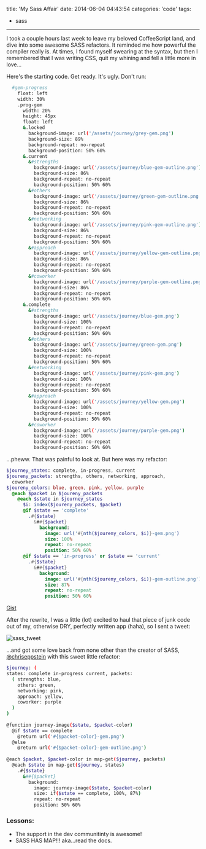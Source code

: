 title: 'My Sass Affair'
date: 2014-06-04 04:43:54
categories: 'code'
tags:
- sass
---

I took a couple hours last week to leave my beloved CoffeeScript land, and dive into some awesome SASS refactors. It reminded me how powerful the compiler really is. At times, I found myself swearing at the syntax, but then I remembered that I was writing CSS, quit my whining and fell a little more in love...

Here's the starting code. Get ready. It's ugly. Don't run:

``` bash
  #gem-progress
    float: left
    width: 30%
    .prog-gem
      width: 20%
      height: 45px
      float: left
      &.locked
        background-image: url('/assets/journey/grey-gem.png')
        background-size: 89%
        background-repeat: no-repeat
        background-position: 50% 60%
      &.current
        &#strengths
          background-image: url('/assets/journey/blue-gem-outline.png')
          background-size: 86%
          background-repeat: no-repeat
          background-position: 50% 60%
        &#others
          background-image: url('/assets/journey/green-gem-outline.png')
          background-size: 86%
          background-repeat: no-repeat
          background-position: 50% 60%
        &#networking
          background-image: url('/assets/journey/pink-gem-outline.png')
          background-size: 86%
          background-repeat: no-repeat
          background-position: 50% 60%
        &#approach
          background-image: url('/assets/journey/yellow-gem-outline.png')
          background-size: 86%
          background-repeat: no-repeat
          background-position: 50% 60%
        &#coworker
          background-image: url('/assets/journey/purple-gem-outline.png')
          background-size: 86%
          background-repeat: no-repeat
          background-position: 50% 60%
      &.complete
        &#strengths
          background-image: url('/assets/journey/blue-gem.png')
          background-size: 100%
          background-repeat: no-repeat
          background-position: 50% 60%
        &#others
          background-image: url('/assets/journey/green-gem.png')
          background-size: 100%
          background-repeat: no-repeat
          background-position: 50% 60%
        &#networking
          background-image: url('/assets/journey/pink-gem.png')
          background-size: 100%
          background-repeat: no-repeat
          background-position: 50% 60%
        &#approach
          background-image: url('/assets/journey/yellow-gem.png')
          background-size: 100%
          background-repeat: no-repeat
          background-position: 50% 60%
        &#coworker
          background-image: url('/assets/journey/purple-gem.png')
          background-size: 100%
          background-repeat: no-repeat
          background-position: 50% 60%
```

...pheww. That was painful to look at. But here was my refactor:

``` sass
$journey_states: complete, in-progress, current
$joureny_packets: strengths, others, networking, approach, 
  coworker
$joureny_colors: blue, green, pink, yellow, purple
  @each $packet in $joureny_packets
    @each $state in $journey_states
      $i: index($joureny_packets, $packet)
      @if $state == 'complete'
        .#{$state}
          &##{$packet}
            background:
              image: url('#{nth($joureny_colors, $i)}-gem.png')
              size: 100%
              repeat: no-repeat
              position: 50% 60%
      @if $state == 'in-progress' or $state == 'current'
        .#{$state}
          &##{$packet}
            background:
              image: url('#{nth($joureny_colors, $i)}-gem-outline.png')
              size: 87%
              repeat: no-repeat
              position: 50% 60%
```
[Gist](https://gist.github.com/jmiramant/62011e913b0cc31816e3)

After the rewrite, I was a little (lot) excited to haul that piece of junk code out of my, otherwise DRY, perfectly written app (haha), so I sent a tweet:

![sass_tweet](/../images/sass_tweet.png)

...and got some love back from none other than the creator of SASS, [@chriseppstein](https://twitter.com/chriseppstein) with this sweet little refactor: 

``` bash
$journey: (
states: complete in-progress current, packets: 
  ( strengths: blue, 
    others: green, 
    networking: pink, 
    approach: yellow, 
    coworker: purple
  )
)
 
@function journey-image($state, $packet-color)
  @if $state == complete
    @return url('#{$packet-color}-gem.png')
  @else
    @return url('#{$packet-color}-gem-outline.png')
 
@each $packet, $packet-color in map-get($journey, packets)
  @each $state in map-get($journey, states)
    .#{$state}
      &##{$packet}
        background:
          image: journey-image($state, $packet-color)
          size: if($state == complete, 100%, 87%)
          repeat: no-repeat
          position: 50% 60%
```

### Lessons: 
* The support in the dev communitinty is awesome!
* SASS HAS MAP!!! aka...read the docs.